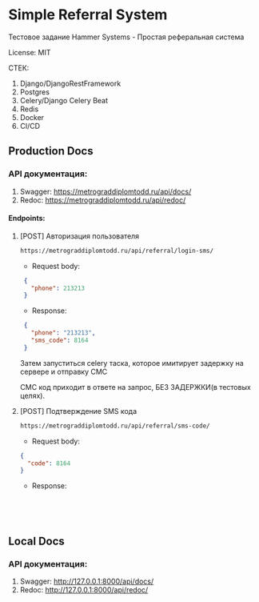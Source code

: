# Simple Referral System

Тестовое задание Hammer Systems - Простая реферальная система 

License: MIT

СТЕК:
1. Django/DjangoRestFramework
2. Postgres
3. Celery/Django Celery Beat
4. Redis
5. Docker
6. CI/CD


## Production Docs
### API документация:
1. Swagger: https://metrograddiplomtodd.ru/api/docs/
2. Redoc: https://metrograddiplomtodd.ru/api/redoc/

#### Endpoints:
1. [POST] Авторизация пользователя
    ``` bash
    https://metrograddiplomtodd.ru/api/referral/login-sms/
    ```
   * Request body:
   ``` json
    {
      "phone": 213213
    }
   ```
   * Response:
   ``` json
    {
      "phone": "213213",
      "sms_code": 8164
    }
   ```
    Затем запуститься celery таска, которое имитирует задержку на сервере и отправку СМС
    
    СМС код приходит в ответе на запрос, БЕЗ ЗАДЕРЖКИ(в тестовых целях).


2. [POST] Подтверждение SMS кода
    ```bash
    https://metrograddiplomtodd.ru/api/referral/sms-code/
    ```
    * Request body:
    ```json
    {
      "code": 8164
    }
    ```
   * Response:
   ```json
    
   ```


<br>

## Local Docs
### API документация:
1. Swagger: http://127.0.0.1:8000/api/docs/
2. Redoc: http://127.0.0.1:8000/api/redoc/



